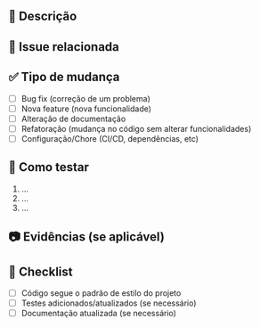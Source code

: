 ## 📌 Descrição
<!-- Explique resumidamente o que este PR faz -->

## 🔗 Issue relacionada
<!-- Se houver, linke a issue ex: Closes #123 -->

## ✅ Tipo de mudança
- [ ] Bug fix (correção de um problema)
- [ ] Nova feature (nova funcionalidade)
- [ ] Alteração de documentação
- [ ] Refatoração (mudança no código sem alterar funcionalidades)
- [ ] Configuração/Chore (CI/CD, dependências, etc)

## 🧪 Como testar
<!-- Passos para testar esta mudança -->

1. ...
2. ...
3. ...

## 📷 Evidências (se aplicável)
<!-- Adicione prints de tela ou logs de teste -->

## 📌 Checklist
- [ ] Código segue o padrão de estilo do projeto
- [ ] Testes adicionados/atualizados (se necessário)
- [ ] Documentação atualizada (se necessário)

